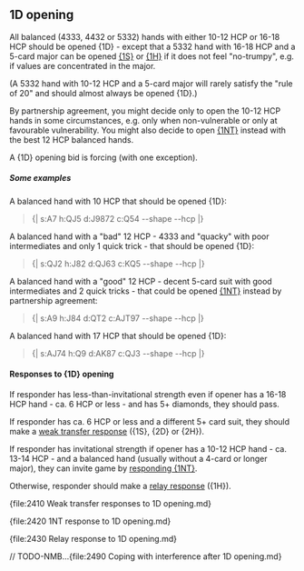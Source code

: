 ## <a name="1D_opening"> 1D opening

All balanced (4333, 4432 or 5332) hands with either 10-12 HCP or 16-18 HCP should be opened {1D} - except that a 5332 hand with 16-18 HCP and a 5-card major can be opened [{1S}](#-1s-opening) or [{1H}](#-1h-opening) if it does not feel "no-trumpy", e.g. if values are concentrated in the major.

(A 5332 hand with 10-12 HCP and a 5-card major will rarely satisfy the "rule of 20" and should almost always be opened {1D}.)

By partnership agreement, you might decide only to open the 10-12 HCP hands in some circumstances, e.g. only when non-vulnerable or only at favourable vulnerability. You might also decide to open [{1NT}](#-1nt-opening) instead with the best 12 HCP balanced hands.

A {1D} opening bid is forcing (with one exception).

##### Some examples

A balanced hand with 10 HCP that should be opened {1D}:

> {| s:A7 h:QJ5 d:J9872 c:Q54 --shape --hcp |}

A balanced hand with a "bad" 12 HCP - 4333 and "quacky" with poor intermediates and only 1 quick trick - that should be opened {1D}:

> {| s:QJ2 h:J82 d:QJ63 c:KQ5 --shape --hcp |}

A balanced hand with a "good" 12 HCP - decent 5-card suit with good intermediates and 2 quick tricks  - that could be opened [{1NT}](#-1nt-opening) instead by partnership agreement:

> {| s:A9 h:J84 d:QT2 c:AJT97 --shape --hcp |}

A balanced hand with 17 HCP that should be opened {1D}:

> {| s:AJ74 h:Q9 d:AK87 c:QJ3 --shape --hcp |}

#### Responses to {1D} opening

If responder has less-than-invitational strength even if opener has a 16-18 HCP hand - ca. 6 HCP or less - and has 5+ diamonds, they should pass.

If responder has ca. 6 HCP or less and a different 5+ card suit, they should make a [weak transfer response](#-weak-transfer-responses-to-1d-opening) ({1S}, {2D} or {2H}).

If responder has invitational strength if opener has a 10-12 HCP hand - ca. 13-14 HCP - and a balanced hand (usually without a 4-card or longer major), they can invite game by [responding {1NT}](#-1nt-response-to-1d-opening).

Otherwise, responder should make a [relay response](#-relay-response-to-1d-opening) ({1H}).

{file:2410 Weak transfer responses to 1D opening.md}

{file:2420 1NT response to 1D opening.md}

{file:2430 Relay response to 1D opening.md}

// TODO-NMB...{file:2490 Coping with interference after 1D opening.md}
